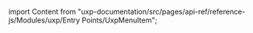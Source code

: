 
import Content from "uxp-documentation/src/pages/api-ref/reference-js/Modules/uxp/Entry Points/UxpMenuItem";

<Content query="product=xd"/>

